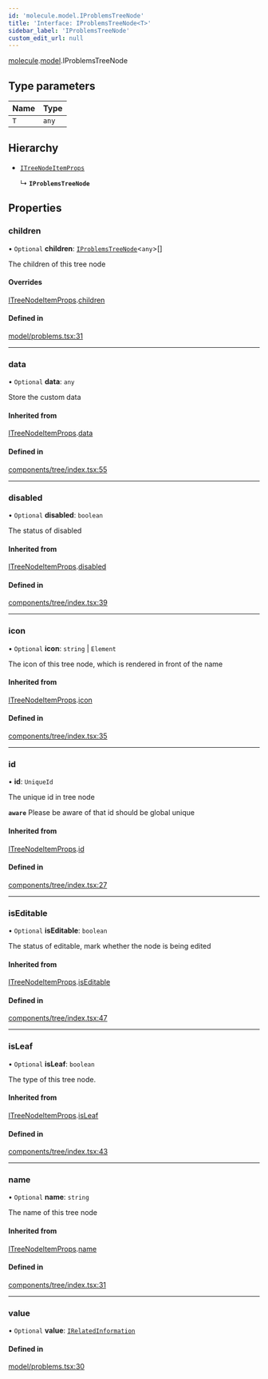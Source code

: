 ```yaml
---
id: 'molecule.model.IProblemsTreeNode'
title: 'Interface: IProblemsTreeNode<T>'
sidebar_label: 'IProblemsTreeNode'
custom_edit_url: null
---
```


[molecule](../namespaces/molecule).[model](../namespaces/molecule.model).IProblemsTreeNode

## Type parameters

| Name | Type  |
| :--- | :---- |
| `T`  | `any` |

## Hierarchy

-   [`ITreeNodeItemProps`](molecule.component.ITreeNodeItemProps)

    ↳ **`IProblemsTreeNode`**

## Properties

### children

• `Optional` **children**: [`IProblemsTreeNode`](molecule.model.IProblemsTreeNode)<`any`\>[]

The children of this tree node

#### Overrides

[ITreeNodeItemProps](molecule.component.ITreeNodeItemProps).[children](molecule.component.ITreeNodeItemProps#children)

#### Defined in

[model/problems.tsx:31](https://github.com/DTStack/molecule/blob/ff1a27ef/src/model/problems.tsx#L31)

---

### data

• `Optional` **data**: `any`

Store the custom data

#### Inherited from

[ITreeNodeItemProps](molecule.component.ITreeNodeItemProps).[data](molecule.component.ITreeNodeItemProps#data)

#### Defined in

[components/tree/index.tsx:55](https://github.com/DTStack/molecule/blob/ff1a27ef/src/components/tree/index.tsx#L55)

---

### disabled

• `Optional` **disabled**: `boolean`

The status of disabled

#### Inherited from

[ITreeNodeItemProps](molecule.component.ITreeNodeItemProps).[disabled](molecule.component.ITreeNodeItemProps#disabled)

#### Defined in

[components/tree/index.tsx:39](https://github.com/DTStack/molecule/blob/ff1a27ef/src/components/tree/index.tsx#L39)

---

### icon

• `Optional` **icon**: `string` \| `Element`

The icon of this tree node, which is rendered in front of the name

#### Inherited from

[ITreeNodeItemProps](molecule.component.ITreeNodeItemProps).[icon](molecule.component.ITreeNodeItemProps#icon)

#### Defined in

[components/tree/index.tsx:35](https://github.com/DTStack/molecule/blob/ff1a27ef/src/components/tree/index.tsx#L35)

---

### id

• **id**: `UniqueId`

The unique id in tree node

**`aware`** Please be aware of that id should be global unique

#### Inherited from

[ITreeNodeItemProps](molecule.component.ITreeNodeItemProps).[id](molecule.component.ITreeNodeItemProps#id)

#### Defined in

[components/tree/index.tsx:27](https://github.com/DTStack/molecule/blob/ff1a27ef/src/components/tree/index.tsx#L27)

---

### isEditable

• `Optional` **isEditable**: `boolean`

The status of editable, mark whether the node is being edited

#### Inherited from

[ITreeNodeItemProps](molecule.component.ITreeNodeItemProps).[isEditable](molecule.component.ITreeNodeItemProps#iseditable)

#### Defined in

[components/tree/index.tsx:47](https://github.com/DTStack/molecule/blob/ff1a27ef/src/components/tree/index.tsx#L47)

---

### isLeaf

• `Optional` **isLeaf**: `boolean`

The type of this tree node.

#### Inherited from

[ITreeNodeItemProps](molecule.component.ITreeNodeItemProps).[isLeaf](molecule.component.ITreeNodeItemProps#isleaf)

#### Defined in

[components/tree/index.tsx:43](https://github.com/DTStack/molecule/blob/ff1a27ef/src/components/tree/index.tsx#L43)

---

### name

• `Optional` **name**: `string`

The name of this tree node

#### Inherited from

[ITreeNodeItemProps](molecule.component.ITreeNodeItemProps).[name](molecule.component.ITreeNodeItemProps#name)

#### Defined in

[components/tree/index.tsx:31](https://github.com/DTStack/molecule/blob/ff1a27ef/src/components/tree/index.tsx#L31)

---

### value

• `Optional` **value**: [`IRelatedInformation`](molecule.model.IRelatedInformation)

#### Defined in

[model/problems.tsx:30](https://github.com/DTStack/molecule/blob/ff1a27ef/src/model/problems.tsx#L30)
